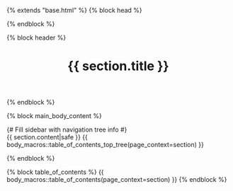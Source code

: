 {% extends "base.html" %}
{% block head %}
<title>{{ section.title }}</title>
{% endblock %}

{% block header %}
<header>
    <h1>{{ section.title }}</h1>
</header>
{% endblock %}

{% block main_body_content %}
<aside class="sidebar-drawer">
    <div class="container">
        {# Fill sidebar with navigation tree info #}
    </div>
</aside>

<main id="main-content">
    {{ section.content|safe }}
    {{ body_macros::table_of_contents_top_tree(page_context=section) }}

</main>

{% endblock %}

{% block table_of_contents %}
    {{ body_macros::table_of_contents(page_context=section) }}
{% endblock %}